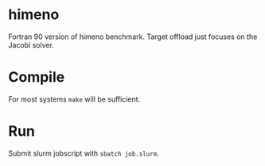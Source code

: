 # himeno
Fortran 90 version of himeno benchmark. Target offload just focuses on the Jacobi solver.

# Compile

For most systems `make` will be sufficient.

# Run

Submit slurm jobscript with `sbatch job.slurm`.
